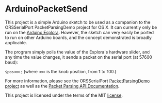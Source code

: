 # ArduinoPacketSend

This project is a simple Arduino sketch to be used as a companion to the ORSSerialPort PacketParsingDemo project for OS X. It can currently only be run on the [Arduino Esplora](http://arduino.cc/en/Main/ArduinoBoardEsplora). However, the sketch can very easily be ported to run on other Arduino boards, and the concept demonstrated is broadly applicable.

The program simply polls the value of the Esplora's hardware slider, and any time the value changes, it sends a packet on the serial port (at 57600 baud):

`$pos<x>;` (where `<x>` is the knob position, from 1 to 100.)

For more information, please see the ORSSerialPort [PacketParsingDemo project](https://github.com/armadsen/ORSSerialPort/tree/master/Examples/PacketParsingDemo) as well as the [Packet Parsing API Documentation](https://github.com/armadsen/ORSSerialPort/wiki/Packet-Parsing-API).

This project is licensed under the terms of the MIT [license](LICENSE.md).
